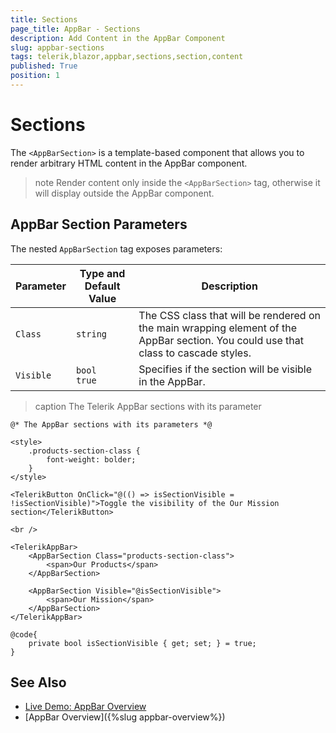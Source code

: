 ```yaml
---
title: Sections
page_title: AppBar - Sections
description: Add Content in the AppBar Component
slug: appbar-sections
tags: telerik,blazor,appbar,sections,section,content
published: True
position: 1
---
```


# Sections

The `<AppBarSection>` is a template-based component that allows you to render arbitrary HTML content in the AppBar component.

>note Render content only inside the `<AppBarSection>` tag, otherwise it will display outside the AppBar component.

## AppBar Section Parameters

The nested `AppBarSection` tag exposes parameters:

| Parameter | Type and Default Value | Description |
| ----------- | ----------- | ----------- |
| `Class` | `string` | The CSS class that will be rendered on the main wrapping element of the AppBar section. You could use that class to cascade styles. |
| `Visible` | `bool` <br /> `true` | Specifies if the section will be visible in the AppBar. |

>caption The Telerik AppBar sections with its parameter

````CSHTML
@* The AppBar sections with its parameters *@

<style>
    .products-section-class {
        font-weight: bolder;
    }
</style>

<TelerikButton OnClick="@(() => isSectionVisible = !isSectionVisible)">Toggle the visibility of the Our Mission section</TelerikButton>

<br />

<TelerikAppBar>
    <AppBarSection Class="products-section-class">
        <span>Our Products</span>
    </AppBarSection>

    <AppBarSection Visible="@isSectionVisible">
        <span>Our Mission</span>
    </AppBarSection>
</TelerikAppBar>

@code{
    private bool isSectionVisible { get; set; } = true;
}
````

## See Also

  * [Live Demo: AppBar Overview](https://demos.telerik.com/blazor-ui/appbar/overview)
  * [AppBar Overview]({%slug appbar-overview%})
